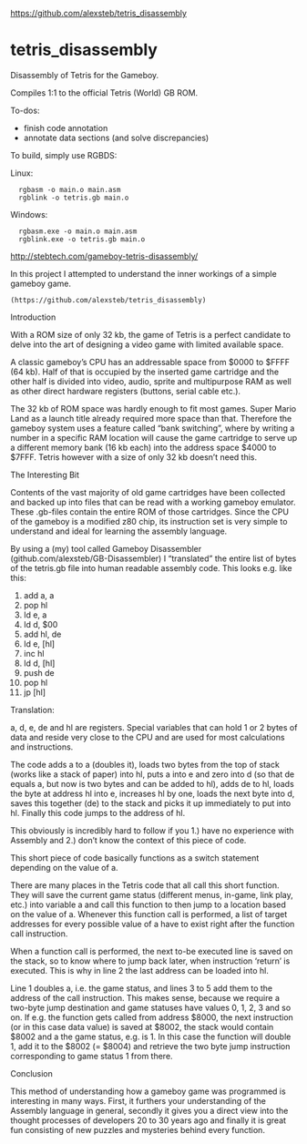https://github.com/alexsteb/tetris_disassembly

# tetris_disassembly

Disassembly of Tetris for the Gameboy.

Compiles 1:1 to the official Tetris (World) GB ROM.

To-dos:

- finish code annotation
- annotate data sections (and solve discrepancies)

To build, simply use RGBDS:

Linux:

```
  rgbasm -o main.o main.asm
  rgblink -o tetris.gb main.o
```

Windows:

```
  rgbasm.exe -o main.o main.asm
  rgblink.exe -o tetris.gb main.o
```

http://stebtech.com/gameboy-tetris-disassembly/

In this project I attempted to understand the inner workings of a simple gameboy game.

    (https://github.com/alexsteb/tetris_disassembly)

Introduction

With a ROM size of only 32 kb, the game of Tetris is a perfect candidate to delve into the art of designing a video game with limited available space.

A classic gameboy’s CPU has an addressable space from $0000 to $FFFF (64 kb). Half of that is occupied by the inserted game cartridge and the other half is divided into video, audio, sprite and multipurpose RAM as well as other direct hardware registers (buttons, serial cable etc.).

The 32 kb of ROM space was hardly enough to fit most games. Super Mario Land as a launch title already required more space than that. Therefore the gameboy system uses a feature called “bank switching”, where by writing a number in a specific RAM location will cause the game cartridge to serve up a different memory bank (16 kb each) into the address space $4000 to $7FFF. Tetris however with a size of only 32 kb doesn’t need this.

The Interesting Bit

Contents of the vast majority of old game cartridges have been collected and backed up into files that can be read with a working gameboy emulator. These .gb-files contain the entire ROM of those cartridges. Since the CPU of the gameboy is a modified z80 chip, its instruction set is very simple to understand and ideal for learning the assembly language.

By using a (my) tool called Gameboy Disassembler (github.com/alexsteb/GB-Disassembler) I “translated” the entire list of bytes of the tetris.gb file into human readable assembly code. This looks e.g. like this:

1.  add a, a
2.  pop hl
3.  ld e, a
4.  ld d, $00
5.  add hl, de
6.  ld e, [hl]
7.  inc hl
8.  ld d, [hl]
9.  push de
10. pop hl
11. jp [hl]

Translation:

a, d, e, de and hl are registers. Special variables that can hold 1 or 2 bytes of data and reside very close to the CPU and are used for most calculations and instructions.

The code adds a to a (doubles it), loads two bytes from the top of stack (works like a stack of paper) into hl, puts a into e and zero into d (so that de equals a, but now is two bytes and can be added to hl), adds de to hl, loads the byte at address hl into e, increases hl by one, loads the next byte into d, saves this together (de) to the stack and picks it up immediately to put into hl. Finally this code jumps to the address of hl.

This obviously is incredibly hard to follow if you 1.) have no experience with Assembly and 2.) don’t know the context of this piece of code.

This short piece of code basically functions as a switch statement depending on the value of a.

There are many places in the Tetris code that all call this short function. They will save the current game status (different menus, in-game, link play, etc.) into variable a and call this function to then jump to a location based on the value of a. Whenever this function call is performed, a list of target addresses for every possible value of a have to exist right after the function call instruction.

When a function call is performed, the next to-be executed line is saved on the stack, so to know where to jump back later, when instruction ‘return’ is executed. This is why in line 2 the last address can be loaded into hl.

Line 1 doubles a, i.e. the game status, and lines 3 to 5 add them to the address of the call instruction. This makes sense, because we require a two-byte jump destination and game statuses have values 0, 1, 2, 3 and so on. If e.g. the function gets called from address $8000, the next instruction (or in this case data value) is saved at $8002, the stack would contain $8002 and a the game status, e.g. is 1. In this case the function will double 1, add it to the $8002 (= $8004) and retrieve the two byte jump instruction corresponding to game status 1 from there.

Conclusion

This method of understanding how a gameboy game was programmed is interesting in many ways. First, it furthers your understanding of the Assembly language in general, secondly it gives you a direct view into the thought processes of developers 20 to 30 years ago and finally it is great fun consisting of new puzzles and mysteries behind every function.
